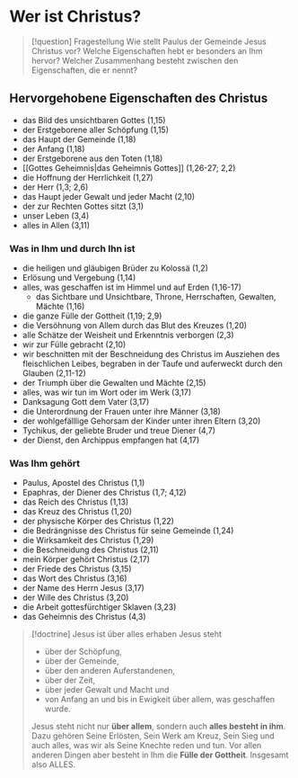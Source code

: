 # Wer ist Christus?

> [!question] Fragestellung
> Wie stellt Paulus der Gemeinde Jesus Christus vor? Welche Eigenschaften hebt er besonders an Ihm hervor? Welcher Zusammenhang besteht zwischen den Eigenschaften, die er nennt?

## Hervorgehobene Eigenschaften des Christus

- das Bild des unsichtbaren Gottes (1,15)
- der Erstgeborene aller Schöpfung (1,15)
- das Haupt der Gemeinde (1,18)
- der Anfang (1,18)
- der Erstgeborene aus den Toten (1,18)
- [[Gottes Geheimnis|das Geheimnis Gottes]] (1,26-27; 2,2)
- die Hoffnung der Herrlichkeit (1,27)
- der Herr (1,3; 2,6)
- das Haupt jeder Gewalt und jeder Macht (2,10)
- der zur Rechten Gottes sitzt (3,1)
- unser Leben (3,4)
- alles in Allen (3,11)

### Was in Ihm und durch Ihn ist

- die heiligen und gläubigen Brüder zu Kolossä (1,2)
- Erlösung und Vergebung (1,14)
- alles, was geschaffen ist im Himmel und auf Erden (1,16-17)
	- das Sichtbare und Unsichtbare, Throne, Herrschaften, Gewalten, Mächte (1,16)
- die ganze Fülle der Gottheit (1,19; 2,9)
- die Versöhnung von Allem durch das Blut des Kreuzes (1,20)
- alle Schätze der Weisheit und Erkenntnis verborgen (2,3)
- wir zur Fülle gebracht (2,10)
- wir beschnitten mit der Beschneidung des Christus im Ausziehen des fleischlichen Leibes, begraben in der Taufe und auferweckt durch den Glauben (2,11-12)
- der Triumph über die Gewalten und Mächte (2,15)
- alles, was wir tun im Wort oder im Werk (3,17)
- Danksagung Gott dem Vater (3,17)
- die Unterordnung der Frauen unter ihre Männer (3,18)
- der wohlgefälllige Gehorsam der Kinder unter ihren Eltern (3,20)
- Tychikus, der geliebte Bruder und treue Diener (4,7)
- der Dienst, den Archippus empfangen hat (4,17)

### Was Ihm gehört

- Paulus, Apostel des Christus (1,1)
- Epaphras, der Diener des Christus (1,7; 4,12)
- das Reich des Christus (1,13)
- das Kreuz des Christus (1,20)
- der physische Körper des Christus (1,22)
- die Bedrängnisse des Christus für seine Gemeinde (1,24)
- die Wirksamkeit des Christus (1,29)
- die Beschneidung des Christus (2,11)
- mein Körper gehört Christus (2,17)
- der Friede des Christus (3,15)
- das Wort des Christus (3,16)
- der Name des Herrn Jesus (3,17)
- der Wille des Christus (3,20)
- die Arbeit gottesfürchtiger Sklaven (3,23)
- das Geheimnis des Christus (4,3)

> [!doctrine] Jesus ist über alles erhaben
> Jesus steht
> - über der Schöpfung,
> - über der Gemeinde,
> - über den anderen Auferstandenen,
> - über der Zeit,
> - über jeder Gewalt und Macht und
> - von Anfang an und bis in Ewigkeit über allem, was geschaffen wurde.
> 
> Jesus steht nicht nur **über allem**, sondern auch **alles besteht in ihm**. Dazu gehören Seine Erlösten, Sein Werk am Kreuz, Sein Sieg und auch alles, was wir als Seine Knechte reden und tun. Vor allen anderen Dingen aber besteht in Ihm die **Fülle der Gottheit**. Insgesamt also ALLES.